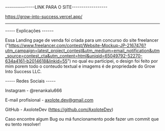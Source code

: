 ---------------LINK PARA O SITE------------------

https://grow-into-success.vercel.app/

-------------------------------------------------

----- Explicações ------

Essa Landing page de venda foi criada para um concurso do site freelancer ("https://www.freelancer.com/contest/Website-Mockup-JP-2167476?utm_campaign=latest_project_contest&utm_medium=email_notification&utm_source=contest_cta&utm_content=html&uniqid=65049792-52270-634a4161-b2014618&linkid=55")
no qual eu participei, o design foi feito por mim porem todo o conteudo textual e imagems é de propriedade do Grow Into Success LLC.

 ----- Redes Sociais -----

Instagram - @renankalu666

E-mail profisional - axolote.dev@gmail.com

GitHub - AxoloteDev (https://github.com/AxoloteDev)

Caso encontre algum Bug ou má funcionamento pode fazer um commit que eu tento resolver! 
